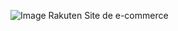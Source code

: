 ![Image Rakuten Site de e-commerce](https://drive.google.com/open?id=1UPnNrD_ClECFS_4scJr1XVknvtMUeIG0&usp=drive_fs)
